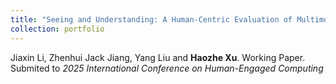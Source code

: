 ```yaml
---
title: "Seeing and Understanding: A Human-Centric Evaluation of Multimodal Language Models in Chinese Contexts"
collection: portfolio
---
```

Jiaxin Li, Zhenhui Jack Jiang, Yang Liu and **Haozhe Xu**. Working Paper. Submited to *2025 International Conference on Human-Engaged Computing*
